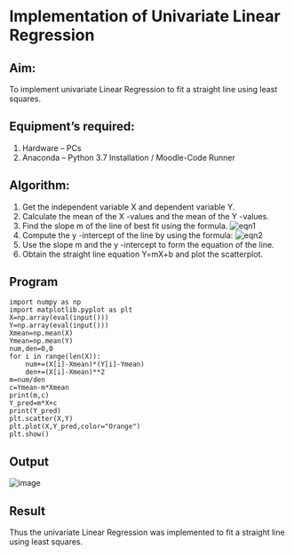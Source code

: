 # Implementation of Univariate Linear Regression
## Aim:
To implement univariate Linear Regression to fit a straight line using least squares.
## Equipment’s required:
1.	Hardware – PCs
2.	Anaconda – Python 3.7 Installation / Moodle-Code Runner
## Algorithm:
1.	Get the independent variable X and dependent variable Y.
2.	Calculate the mean of the X -values and the mean of the Y -values.
3.	Find the slope m of the line of best fit using the formula.
 ![eqn1](./eq1.jpg)
4.	Compute the y -intercept of the line by using the formula:
![eqn2](./eq2.jpg)  
5.	Use the slope m and the y -intercept to form the equation of the line.
6.	Obtain the straight line equation Y=mX+b and plot the scatterplot.
## Program
```
import numpy as np
import matplotlib.pyplot as plt 
X=np.array(eval(input()))
Y=np.array(eval(input()))
Xmean=np.mean(X) 
Ymean=np.mean(Y)
num,den=0,0
for i in range(len(X)):
    num+=(X[i]-Xmean)*(Y[i]-Ymean)
    den+=(X[i]-Xmean)**2
m=num/den
c=Ymean-m*Xmean 
print(m,c)
Y_pred=m*X+c 
print(Y_pred)
plt.scatter(X,Y)
plt.plot(X,Y_pred,color="Orange")
plt.show()

```
## Output
![image](https://github.com/chaitanya18c/Univariate-Linear-Regression/assets/119392724/d95603cd-ed85-488e-8ad6-c1dd8cce3eb7)

## Result
Thus the univariate Linear Regression was implemented to fit a straight line using least squares.

